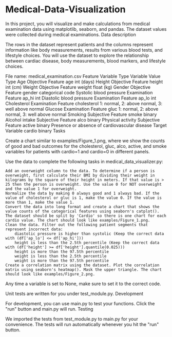 # Medical-Data-Visualization
In this project, you will visualize and make calculations from medical examination data using matplotlib, seaborn, and pandas. The dataset values were collected during medical examinations.
Data description

The rows in the dataset represent patients and the columns represent information like body measurements, results from various blood tests, and lifestyle choices. You will use the dataset to explore the relationship between cardiac disease, body measurements, blood markers, and lifestyle choices.

File name: medical_examination.csv
Feature 	Variable Type 	Variable 	Value Type
Age 	Objective Feature 	age 	int (days)
Height 	Objective Feature 	height 	int (cm)
Weight 	Objective Feature 	weight 	float (kg)
Gender 	Objective Feature 	gender 	categorical code
Systolic blood pressure 	Examination Feature 	ap_hi 	int
Diastolic blood pressure 	Examination Feature 	ap_lo 	int
Cholesterol 	Examination Feature 	cholesterol 	1: normal, 2: above normal, 3: well above normal
Glucose 	Examination Feature 	gluc 	1: normal, 2: above normal, 3: well above normal
Smoking 	Subjective Feature 	smoke 	binary
Alcohol intake 	Subjective Feature 	alco 	binary
Physical activity 	Subjective Feature 	active 	binary
Presence or absence of cardiovascular disease 	Target Variable 	cardio 	binary
Tasks

Create a chart similar to examples/Figure_1.png, where we show the counts of good and bad outcomes for the cholesterol, gluc, alco, active, and smoke variables for patients with cardio=1 and cardio=0 in different panels.

Use the data to complete the following tasks in medical_data_visualizer.py:

    Add an overweight column to the data. To determine if a person is overweight, first calculate their BMI by dividing their weight in kilograms by the square of their height in meters. If that value is > 25 then the person is overweight. Use the value 0 for NOT overweight and the value 1 for overweight.
    Normalize the data by making 0 always good and 1 always bad. If the value of cholesterol or gluc is 1, make the value 0. If the value is more than 1, make the value 1.
    Convert the data into long format and create a chart that shows the value counts of the categorical features using seaborn's catplot(). The dataset should be split by 'Cardio' so there is one chart for each cardio value. The chart should look like examples/Figure_1.png.
    Clean the data. Filter out the following patient segments that represent incorrect data:
        diastolic pressure is higher than systolic (Keep the correct data with (df['ap_lo'] <= df['ap_hi']))
        height is less than the 2.5th percentile (Keep the correct data with (df['height'] >= df['height'].quantile(0.025)))
        height is more than the 97.5th percentile
        weight is less than the 2.5th percentile
        weight is more than the 97.5th percentile
    Create a correlation matrix using the dataset. Plot the correlation matrix using seaborn's heatmap(). Mask the upper triangle. The chart should look like examples/Figure_2.png.

Any time a variable is set to None, make sure to set it to the correct code.

Unit tests are written for you under test_module.py.
Development

For development, you can use main.py to test your functions. Click the "run" button and main.py will run.
Testing

We imported the tests from test_module.py to main.py for your convenience. The tests will run automatically whenever you hit the "run" button.

